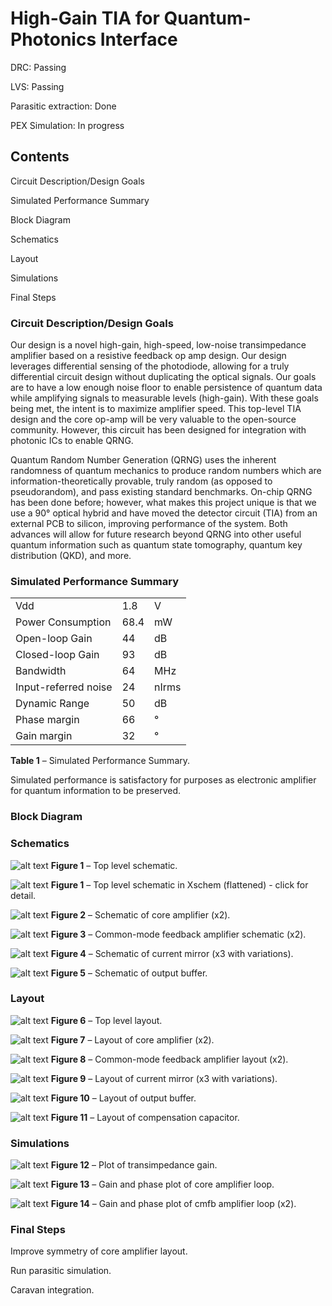 # High-Gain TIA for Quantum-Photonics Interface

DRC: Passing

LVS: Passing

Parasitic extraction: Done

PEX Simulation: In progress

## Contents
Circuit Description/Design Goals

Simulated Performance Summary

Block Diagram

Schematics

Layout

Simulations

Final Steps

### Circuit Description/Design Goals
Our design is a novel high-gain, high-speed, low-noise transimpedance amplifier based on a resistive feedback op amp design. Our design leverages differential sensing of the photodiode, allowing for a truly differential circuit design without duplicating the optical signals. Our goals are to have a low enough noise floor to enable persistence of quantum data while amplifying signals to measurable levels (high-gain). With these goals being met, the intent is to maximize amplifier speed. This top-level TIA design and the core op-amp will be very valuable to the open-source community. However, this circuit has been designed for integration with photonic ICs to enable QRNG.

Quantum Random Number Generation (QRNG) uses the inherent randomness of quantum mechanics to produce random numbers which are information-theoretically provable, truly random (as opposed to pseudorandom), and pass existing standard benchmarks. On-chip QRNG has been done before; however, what makes this project unique is that we use a 90° optical hybrid and have moved the detector circuit (TIA) from an external PCB to silicon, improving performance of the system. Both advances will allow for future research beyond QRNG into other useful quantum information such as quantum state tomography, quantum key distribution (QKD), and more.
### Simulated Performance Summary
|                         |                     |                     |
| ----------------------- | ------------------- | ------------------- |
| Vdd                     | 1.8                 | V                   |
| Power Consumption       | 68.4                | mW                  |
| Open-loop Gain          | 44                  | dB                  |
| Closed-loop Gain        | 93                  | dB                  |
| Bandwidth               | 64                  | MHz                 |
| Input-referred noise    | 24                  | nIrms               |
| Dynamic Range           | 50                  | dB                  |
| Phase margin            | 66                  | °                   |
| Gain margin             | 32                  | °                   |
**Table 1** – Simulated Performance Summary.

Simulated performance is satisfactory for purposes as electronic amplifier for quantum information to be preserved.

### Block Diagram

### Schematics
![alt text](https://github.com/giljerard/tia-sscs-pico-2021/blob/oct22/schem/png/Flattened-SSCS-1.png)
**Figure 1** – Top level schematic.

![alt text](https://github.com/giljerard/tia-sscs-pico-2021/blob/oct22/schem/png/flattened.png)
**Figure 1** – Top level schematic in Xschem (flattened) - click for detail.

![alt text](https://github.com/giljerard/tia-sscs-pico-2021/blob/oct22/schem/png/core.png)
**Figure 2** – Schematic of core amplifier (x2).

![alt text](https://github.com/giljerard/tia-sscs-pico-2021/blob/oct22/schem/png/cmfb.png)
**Figure 3** – Common-mode feedback amplifier schematic (x2).

![alt text](https://github.com/giljerard/tia-sscs-pico-2021/blob/oct22/schem/png/mirror_1.png)
**Figure 4** – Schematic of current mirror (x3 with variations).

![alt text](https://github.com/giljerard/tia-sscs-pico-2021/blob/oct22/schem/png/sf.png)
**Figure 5** – Schematic of output buffer.




### Layout

![alt text](https://github.com/giljerard/tia-sscs-pico-2021/blob/oct22/layout/png/top.png)
**Figure 6** – Top level layout.

![alt text](https://github.com/giljerard/tia-sscs-pico-2021/blob/oct22/layout/png/core.png)
**Figure 7** – Layout of core amplifier (x2).

![alt text](https://github.com/giljerard/tia-sscs-pico-2021/blob/oct22/layout/png/cmfb.png)
**Figure 8** – Common-mode feedback amplifier layout (x2).

![alt text](https://github.com/giljerard/tia-sscs-pico-2021/blob/oct22/layout/png/mirror_1.png)
**Figure 9** – Layout of current mirror (x3 with variations).

![alt text](https://github.com/giljerard/tia-sscs-pico-2021/blob/oct22/layout/png/sf.png)
**Figure 10** – Layout of output buffer.

![alt text](https://github.com/giljerard/tia-sscs-pico-2021/blob/oct22/layout/png/comp_cap.png)
**Figure 11** – Layout of compensation capacitor.


### Simulations

![alt text](https://github.com/giljerard/tia-sscs-pico-2021/blob/oct22/sims/png/Gain-Bandwidth.png)
**Figure 12** – Plot of transimpedance gain.

![alt text](https://github.com/giljerard/tia-sscs-pico-2021/blob/oct22/sims/png/core_stability.png)
**Figure 13** – Gain and phase plot of core amplifier loop.

![alt text](https://github.com/giljerard/tia-sscs-pico-2021/blob/oct22/sims/png/core_stability.png)
**Figure 14** – Gain and phase plot of cmfb amplifier loop (x2).


### Final Steps

Improve symmetry of core amplifier layout.

Run parasitic simulation.

Caravan integration.









